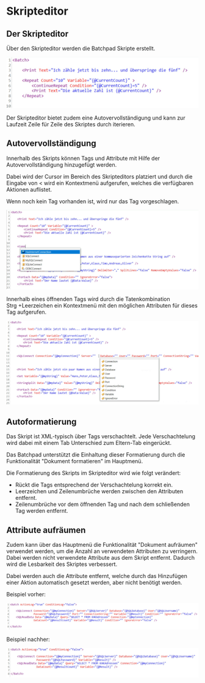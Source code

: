 # Skripteditor
Der Skripteditor
----------------

Über den Skripteditor werden die Batchpad Skripte erstellt. 

![](Skripteditor_Batchpad_Skri.jpg)

Der Skripteditor bietet zudem eine Autovervollständigung und kann zur Laufzeit Zeile für Zeile des Skriptes durch iterieren.

Autovervollständigung
---------------------

Innerhalb des Skripts können Tags und Attribute mit Hilfe der Autovervollständigung hinzugefügt werden.

Dabei wird der Cursor im Bereich des Skripteditors platziert und durch die Eingabe von < wird ein Kontextmenü aufgerufen, welches die verfügbaren Aktionen auflistet.

Wenn noch kein <Batch> Tag vorhanden ist, wird nur das <Batch> Tag vorgeschlagen.

![](Skripteditor_Batchpad_Auto.jpg)

Innerhalb eines öffnenden Tags wird durch die Tatenkombination Strg +Leerzeichen ein Kontextmenü mit den möglichen Attributen für dieses Tag aufgerufen.

![](1_Skripteditor_Batchpad_Auto.jpg)

Autoformatierung
----------------

Das Skript ist XML-typisch über Tags verschachtelt. Jede Verschachtelung wird dabei mit einem Tab Unterschied zum Eltern-Tab eingerückt.

Das Batchpad unterstützt die Einhaltung dieser Formatierung durch die Funktionalität "Dokument formatieren" im Hauptmenü.

Die Formatierung des Skripts im Skripteditor wird wie folgt verändert:

*   Rückt die Tags entsprechend der Verschachtelung korrekt ein.
*   Leerzeichen und Zeilenumbrüche werden zwischen den Attributen entfernt.
*   Zeilenumbrüche vor dem öffnenden Tag <Batch> und nach dem schließenden Tag </Batch> werden entfernt.

Attribute aufräumen
-------------------

Zudem kann über das Hauptmenü die Funktionalität "Dokument aufräumen" verwendet werden, um die Anzahl an verwendeten Attributen zu verringern. Dabei werden nicht verwendete Attribute aus dem Skript entfernt. Dadurch wird die Lesbarkeit des Skriptes verbessert.

Dabei werden auch die Attribute entfernt, welche durch das Hinzufügen einer Aktion automatisch gesetzt werden, aber nicht benötigt werden.

Beispiel vorher:

![](Skripteditor_Batchpad_Clea.jpg)

Beispiel nachher:

![](1_Skripteditor_Batchpad_Clea.jpg)